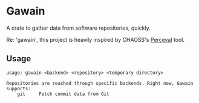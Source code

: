 # Gawain 
A crate to gather data from software repositories, quickly.

Re: 'gawain', this project is heavily inspired by CHAOSS's [Perceval](https://github.com/chaoss/grimoirelab-perceval) tool. 

## Usage
```
usage: gawain <backend> <repository> <temporary directory>

Repositories are reached through specific backends. Right now, Gawain supports:
    git     Fetch commit data from Git
```

